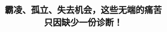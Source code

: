 ---
title: 霸凌、孤立、失去机会，这些无端的痛苦只因缺少一份诊断！
tags: [AS, Aspie, 孤独, ASD, Austim]
color: info
description: “迷失的一代”想知道，如果他们在年轻时获得特殊学校服务、社交技能培训、针对孤独症的工作计划，抑或只是简单的理解，他们的生活是否会更容易些。
external_url: http://mp.weixin.qq.com/s?__biz=MzIyMzgyMjY5NQ==&amp;mid=2247483774&amp;idx=1&amp;sn=2daf0f7fc536d4b1052568b09b3dc0d7&amp;chksm=e8191776df6e9e600e58590b42d79c3f0543a40fe3ea5d1d6d51c8b4f87e98278a14c9906685&amp;scene=27#wechat_redirect
---